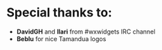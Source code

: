 Special thanks to:
==================

+ **DavidGH** and **Ilari** from #wxwidgets IRC channel
+ **Beblu** for nice Tamandua logos
